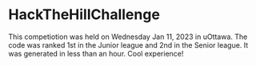 # HackTheHillChallenge

This competiotion was held on Wednesday Jan 11, 2023 in uOttawa. The code was ranked 1st in the Junior league and 2nd in the Senior league. It was generated in less than an hour. Cool experience!
